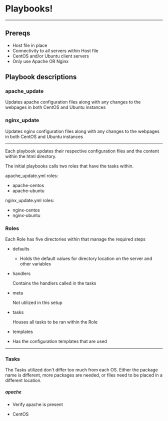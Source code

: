 # Playbooks!

---

## Prereqs

* Host file in place
* Connectivity to all servers within Host file
* CentOS and/or Ubuntu client servers
* Only use Apache OR Nginx

## Playbook descriptions

### apache_update
Updates apache configuration files along with any changes to the webpages in both CentOS and Ubuntu instances

### nginx_update
Updates nginx configuration files along with any changes to the webpages in both CentOS and Ubuntu instances

---

Each playbook updates their respective configuration files and the content within the html directory.

The initial playbooks calls two roles that have the tasks within.

apache_update.yml roles:
* apache-centos
* apache-ubuntu

nginx_update.yml roles:
* nginx-centos
* nginx-ubuntu

### Roles

Each Role has five directories within that manage the required steps

* defaults
  * Holds the default values for directory location on the server and other variables
* handlers
  
  Contains the handlers called in the tasks
* meta

  Not utilized in this setup
* tasks
  
  Houses all tasks to be ran within the Role
* templates
- Has the configuration templates that are used

---

### Tasks

The Tasks utilized don't differ too much from each OS. Either the package name is different, more packages are needed, or files need to be placed in a different location.

##### apache

* Verify apache is present
 - CentOS
